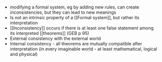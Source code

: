 - modifying a formal system, eg by adding new rules, can create inconsistencies, but they can lead to new meanings
- Is not an intrinsic property of a [[Formal system]], but rather its interpretation
- [[Inconsistency]] occurs if there is at least one false statement among its interpreted [[theorems]] (GEB p 95)
- External consistency with the external world
- Internal consistency - all theorems are mutually compatible after interpretation (in every imaginable world - at least mathematical, logical and physical)